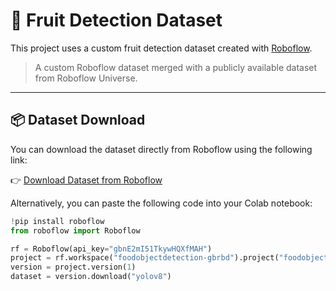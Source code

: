 # 🍎 Fruit Detection Dataset

This project uses a custom fruit detection dataset created with [Roboflow](https://roboflow.com/).

> A custom Roboflow dataset merged with a publicly available dataset from Roboflow Universe.

---

## 📦 Dataset Download

You can download the dataset directly from Roboflow using the following link:

👉 [Download Dataset from Roboflow](https://app.roboflow.com/foodobjectdetection-gbrbd/foodobjectdetectiondataset)

Alternatively, you can paste the following code into your Colab notebook:

```python
!pip install roboflow
from roboflow import Roboflow

rf = Roboflow(api_key="gbnE2mI51TkywHQXfMAH")
project = rf.workspace("foodobjectdetection-gbrbd").project("foodobjectdetectiondataset")
version = project.version(1)
dataset = version.download("yolov8")
```           

